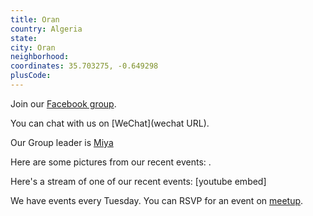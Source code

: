 ```yaml
---
title: Oran
country: Algeria
state: 
city: Oran
neighborhood: 
coordinates: 35.703275, -0.649298
plusCode:
---
```

Join our [Facebook group](https://www.facebook.com/groups/free.code.camp.oran).

You can chat with us on [WeChat](wechat URL).

Our Group leader is [Miya](freecodecamp.org/miya)

Here are some pictures from our recent events:
![]().

Here's a stream of one of our recent events:
[youtube embed]

We have events every Tuesday. You can RSVP for an event on [meetup](meetupurl).
